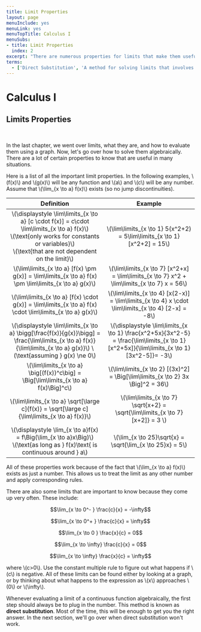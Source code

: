 ```yaml
---
title: Limit Properties
layout: page
menuInclude: yes
menuLink: yes
menuTopTitle: Calculus I
menuSubs:
- title: Limit Properties
  index: 2
excerpt: "There are numerous properties for limits that make them useful and easier to calculate. Learn them here."
terms:
  - ['Direct Substitution', 'A method for solving limits that involves plugging in the limiting value for the variable and solving. This method always works, except in certain specific scenarios.']
---
```



<h1>Calculus I</h1>

<h2>Limits Properties</h2><br>


In the last chapter, we went over limits, what they are, and how to evaluate them using a graph. Now, let's go over how to solve them algebraically. There are a lot of certain properties to know that are useful in many situations.

Here is a list of all the important limit properties. In the following examples, \\(f(x)\\) and \\(g(x)\\) will be any function and \\(a\\) and \\(c\\) will be any number. Assume that \\(\lim_{x \to a} f(x)\\) exists (so no jump discontinuities).

|Definition|Example|
|:-: |:-: |
|\\(\displaystyle \lim\limits_{x \to a} [c \cdot f(x)] = c\cdot \lim\limits_{x \to a} f(x)\\) <br> \\(\text{only works for constants or variables}\\) <br> \\(\text{that are not dependent on the limit}\\)|\\(\lim\limits_{x \to 1} 5(x^2+2) = 5\lim\limits_{x \to 1} [x^2+2] = 15\\)|
|\\(\lim\limits_{x \to a} [f(x) \pm g(x)] = \lim\limits_{x \to a} f(x) \pm \lim\limits_{x \to a} g(x)\\)|\\(\lim\limits_{x \to 7} [x^2+x] = \lim\limits_{x \to 7} x^2 + \lim\limits_{x \to 7} x = 56\\)|
|\\(\lim\limits_{x \to a} [f(x) \cdot g(x)] = \lim\limits_{x \to a} f(x) \cdot \lim\limits_{x \to a} g(x)\\)|\\(\lim\limits_{x \to 4} [x(2-x)] = \lim\limits_{x \to 4} x \cdot \lim\limits_{x \to 4} [2-x] = -8\\)|
|\\(\displaystyle \lim\limits_{x \to a} \bigg[\frac{f(x)}{g(x)}\bigg] = \frac{\lim\limits_{x \to a} f(x)}{\lim\limits_{x \to a} g(x)}\\) \\(\text{assuming } g(x) \ne 0\\)|\\(\displaystyle \lim\limits_{x \to 1} \frac{x^2+5x}{3x^2-5} = \frac{\lim\limits_{x \to 1} [x^2+5x]}{\lim\limits_{x \to 1} [3x^2-5]}= -3\\)|
|\\(\lim\limits_{x \to a} \big[(f(x))^c\big] = \Big[\lim\limits_{x \to a} f(x)\Big]^c\\)|\\(\lim\limits_{x \to 2} [(3x)^2] = \Big[\lim\limits_{x \to 2} 3x \Big]^2 = 36\\)|
|\\(\lim\limits_{x \to a} \sqrt[\large c]{f(x)} = \sqrt[\large c]{\lim\limits_{x \to a} f(x)}\\)|\\(\lim\limits_{x \to 7} \sqrt{x+2} = \sqrt{\lim\limits_{x \to 7} [x+2]} = 3 \\)|
|\\(\displaystyle \lim_{x \to a}f(x) = f\Big(\lim_{x \to a}x\Big)\\) <br> \\(\text{as long as } f(x)\text{ is continuous around } a\\)|\\(\lim_{x \to 25}\sqrt{x} = \sqrt{\lim_{x \to 25}x} = 5\\)|


All of these properties work because of the fact that \\(\lim_{x \to a} f(x)\\) exists as just a number. This allows us to treat the limit as any other number and apply corresponding rules.

There are also some limits that are important to know because they come up very often. These include:

$$\lim_{x \to 0^- } \frac{c}{x} = -\infty$$

$$\lim_{x \to 0^+ } \frac{c}{x} = \infty$$

$$\lim_{x \to 0 } \frac{x}{c} = 0$$

$$\lim_{x \to \infty} \frac{c}{x} = 0$$

$$\lim_{x \to \infty} \frac{x}{c} = \infty$$

where \\(c>0\\). Use the constant multiple rule to figure out what happens if \\(c\\) is negative. All of these limits can be found either by looking at a graph, or by thinking about what happens to the expression as \\(x\\) approaches \\(0\\) or \\(\infty\\).

Whenever evaluating a limit of a continuous function algebraically, the first step should always be to plug in the number. This method is known as <b>direct substitution</b>. Most of the time, this will be enough to get you the right answer. In the next section, we'll go over when direct substitution won't work.
